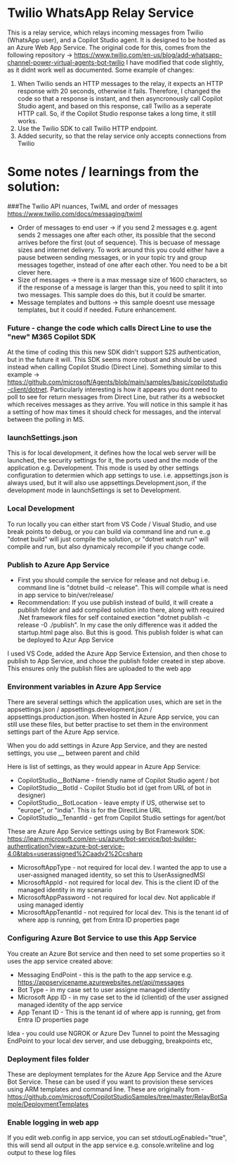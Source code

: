 # Twilio WhatsApp Relay Service
This is a relay service, which relays incoming messages from Twilio (WhatsApp user), and a Copilot Studio agent. It is designed to be hosted as an Azure Web App Service.
The original code for this, comes from the following repository -> https://www.twilio.com/en-us/blog/add-whatsapp-channel-power-virtual-agents-bot-twilio
I have modified that code slightly, as it didnt work well as documented. Some example of changes: 

1. When Twilio sends an HTTP messages to the relay, it expects an HTTP response with 20 seconds, otherwise it fails. Therefore, I changed the code so that a response is instant, and then asyncronously call Copilot Studio agent, and based on this response, call Twilio as a seperate HTTP call. So, if the Copilot Studio response takes a long time, it still works.
2. Use the Twilio SDK to call Twilio HTTP endpoint.
3. Added security, so that the relay service only accepts connections from Twilio

# Some notes / learnings from the solution:

###The Twilio API nuances, TwiML and order of messages
https://www.twilio.com/docs/messaging/twiml

- Order of messages to end user -> if you send 2 messages e.g. agent sends 2 messages one after each other, its possible that the second arrives before the first (out of sequence). This is becuase of message sizes and internet delivery. To work around this you could either have a pause between sending messages, or in your topic try and group messages together, instead of one after each other. You need to be a bit clever here.
- Size of messages -> there is a max message size of 1600 characters, so if the response of a message is larger than this, you need to split it into two messages. This sample does do this, but it could be smarter.
- Message templates and buttons -> this sample doesnt use message templates, but it could if needed. Future enhancement.

### Future - change the code which calls Direct Line to use the "new" M365 Copilot SDK

At the time of coding this this new SDK didn't support S2S authentication, but in the future it will. This SDK seems more robust and should be used instead when calling Copilot Studio (Direct Line). Something similar to this example -> https://github.com/microsoft/Agents/blob/main/samples/basic/copilotstudio-client/dotnet.
Particularly interesting is how it appears you dont need to poll to see for return messages from Direct Line, but rather its a websocket which receives messages as they arrive. You will notice in this sample it has a setting of how max times it should check for messages, and the interval between the polling in MS.

### launchSettings.json

This is for local development, it defines how the local web server will be launched, the security settings for it, the ports used and the mode of the application e.g. Development. This mode is used by other settings configuration to determien which app settings to use. i.e. appsettings.json is always used, but it will also use appsettings.Development.json, if the development mode in launchSettings is set to Development.

### Local Development

To run locally you can either start from VS Code / Visual Studio, and use break points to debug, or you can build via command line and run e..g "dotnet build" will just compile the solution, or "dotnet watch run" will compile and run, but also dynamicaly recompile if you change code.

### Publish to Azure App Service

 - First you should compile the service for release and not debug i.e. command line is "dotnet build -c release". This will compile what is need in app service to bin/ver/release/
 - Recommendation: If you use publish instead of build, it will create a publish folder and add compiled solution into there, along with required .Net framework files for self contained exection "dotnet publish -c release -0 ./publish". In my case the only difference was it added the startup.html page also. But this is good. This publish folder is what can be deployed to Azur App Service

I used VS Code, added the Azure App Service Extension, and then chose to publish to App Service, and chose the publish folder created in step above. This ensures only the publish files are uploaded to the web app

### Environment variables in Azure App Service

There are several settings which the application uses, which are set in the appsettings.json / appsettings.development.json / appsettings.production.json. When hosted in Azure App service, you can still use these files, but better practise to set them in the environment settings part of the Azure App service.

When you do add settings in Azure App Service, and they are nested settings, you use __ between parent and child

Here is list of settings, as they would appear in Azure App Service:

- CopilotStudio__BotName - friendly name of Copilot Studio agent / bot
- CopilotStudio__BotId - Copilot Studio bot id (get from URL of bot in designer)
- CopilotStudio__BotLocation - leave empty if US, otherwise set to "europe", or "india". This is for the DirectLine URL
- CopilotStudio__TenantId - get from Copilot Studio settings for agent/bot

These are Azure App Service settings using by Bot Framework SDK: https://learn.microsoft.com/en-us/azure/bot-service/bot-builder-authentication?view=azure-bot-service-4.0&tabs=userassigned%2Caadv2%2Ccsharp

- MicrosoftAppType - not required for local dev. I wanted the app to use a user-assigned managed identity, so set this to UserAssignedMSI
- MicrosoftAppId - not required for local dev. This is the client ID of the managed identity in my scenario
- MicrosoftAppPassword - not required for local dev. Not applicable if using managed identiy
- MicrosoftAppTenantId - not required for local dev. This is the tenant id of where app is running, get from Entra ID properties page

### Configuring Azure Bot Service to use this App Service

You create an Azure Bot service and then need to set some properties so it uses the app service created above:

- Messaging EndPoint - this is the path to the app service e.g. https://appservicename.azurewebsites.net/api/messages
- Bot Type - in my case set to user assigne managed identity
- Microsoft App ID - in my case set to the id (clientid) of the user assigned managed identity of the app service
- App Tenant ID - This is the tenant id of where app is running, get from Entra ID properties page

Idea - you could use NGROK or Azure Dev Tunnel to point the Messaging EndPoint to your local dev server, and use debugging, breakpoints etc,

### Deployment files folder

These are deployment templates for the Azure App Service and the Azure Bot Service. These can be used if you want to provision these services using ARM templates and command line. These are originally from - https://github.com/microsoft/CopilotStudioSamples/tree/master/RelayBotSample/DeploymentTemplates

### Enable logging in web app

If you edit web.config in app service, you can set stdoutLogEnabled="true", this will send all output in the app service e.g. console.writeline and log output to these log files

